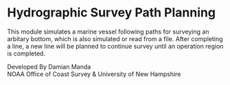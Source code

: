 Hydrographic Survey Path Planning
=================================

This module simulates a marine vessel following paths for surveying an arbitary bottom, which is also simulated or read from a file.  After completing a line, a new line will be planned to continue survey until an operation region is completed.

Developed By Damian Manda  
NOAA Office of Coast Survey & University of New Hampshire